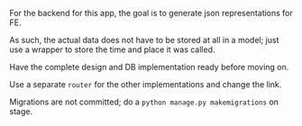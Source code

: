 For the backend for this app, the goal is to generate json representations for FE.

As such, the actual data does not have to be stored at all in a model; just use a wrapper to store the time and place it was called.

Have the complete design and DB implementation ready before moving on.

Use a separate `router` for the other implementations and change the link.

Migrations are not committed; do a `python manage.py makemigrations` on stage.